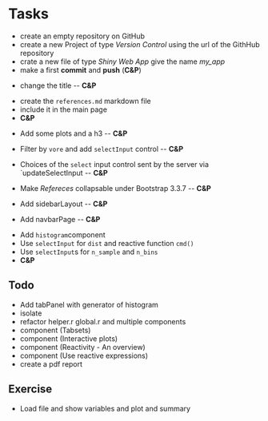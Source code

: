 # Tasks

- create an empty repository on GitHub
- create a new Project of type _Version Control_ using the url of the GithHub repository 
- crate a new file of type _Shiny Web App_ give the name _my_app_
- make a first **commit** and **push** (**C&P**)

<!--- -->
- change the title
-- **C&P**

<!--- -->
- create the `references.md` markdown file
- include it in the main page
- **C&P**

<!--- -->
- Add some plots and a h3
-- **C&P**

<!--- -->
- Filter by `vore` and add `selectInput` control
-- **C&P**

<!--- -->
- Choices of the `select` input control sent by the server via `updateSelectInput
-- **C&P**

<!--- -->
- Make _Refereces_ collapsable under Bootstrap 3.3.7
-- **C&P**

<!--- -->
- Add sidebarLayout
-- **C&P**

<!--- -->
- Add navbarPage
-- **C&P**

<!--- -->
- Add `histogram`component
- Use `selectInput` for `dist` and reactive function `cmd()`
- Use `selectInput`s for `n_sample` and `n_bins`
- **C&P**

<!--- -->
## Todo
- Add tabPanel with generator of histogram
- isolate
- refactor helper.r global.r and multiple components
- component (Tabsets)
- component (Interactive plots)
- component (Reactivity - An overview)
- component (Use reactive expressions)
- create a pdf report

<!--- -->
## Exercise
- Load file and show variables and plot and summary

